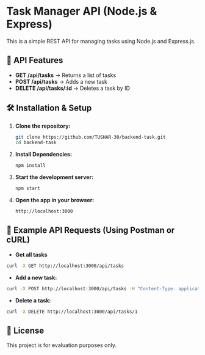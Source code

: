 # Task Manager API (Node.js & Express)

This is a simple REST API for managing tasks using Node.js and Express.js.

## 🚀 API Features
- **GET /api/tasks** → Returns a list of tasks  
- **POST /api/tasks** → Adds a new task  
- **DELETE /api/tasks/:id** → Deletes a task by ID  

## 🛠️ Installation & Setup

1. **Clone the repository:**  
   ```bash
   git clone https://github.com/TUSHAR-30/backend-task.git
   cd backend-task
   ```

2. **Install Dependencies:**  
   ```bash
   npm install
   ```

3. **Start the development server:**  
   ```bash
   npm start
   ```

4. **Open the app in your browser:**  
   ```bash
   http://localhost:3000
   ```

## 📌 Example API Requests (Using Postman or cURL)
- **Get all tasks**
```bash
curl -X GET http://localhost:3000/api/tasks
```

- **Add a new task:**
```bash
curl -X POST http://localhost:3000/api/tasks -H "Content-Type: application/json" -d '{"name": "New Task", "completed": false}'
```

- **Delete a task:**
```bash
curl -X DELETE http://localhost:3000/api/tasks/1
```

## 📜 License
This project is for evaluation purposes only.


